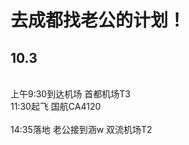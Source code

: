 # 去成都找老公的计划！

## 10.3 
<br>
上午9:30到达机场 首都机场T3 <br>
11:30起飞 国航CA4120 <br>
<br>
14:35落地 老公接到涵w 双流机场T2 <br>